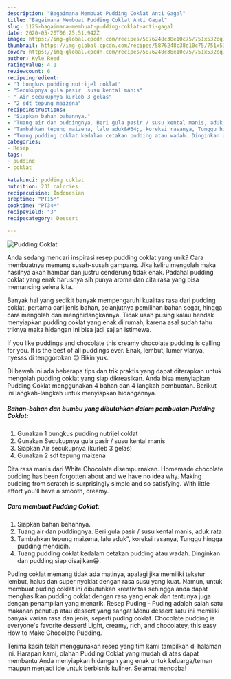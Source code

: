 ```yaml
---
description: "Bagaimana Membuat Pudding Coklat Anti Gagal"
title: "Bagaimana Membuat Pudding Coklat Anti Gagal"
slug: 1125-bagaimana-membuat-pudding-coklat-anti-gagal
date: 2020-05-20T06:25:51.942Z
image: https://img-global.cpcdn.com/recipes/5876248c38e10c75/751x532cq70/pudding-coklat-foto-resep-utama.jpg
thumbnail: https://img-global.cpcdn.com/recipes/5876248c38e10c75/751x532cq70/pudding-coklat-foto-resep-utama.jpg
cover: https://img-global.cpcdn.com/recipes/5876248c38e10c75/751x532cq70/pudding-coklat-foto-resep-utama.jpg
author: Kyle Reed
ratingvalue: 4.1
reviewcount: 6
recipeingredient:
- "1 bungkus pudding nutrijel coklat"
- "Secukupnya gula pasir  susu kental manis"
- " Air secukupnya kurleb 3 gelas"
- "2 sdt tepung maizena"
recipeinstructions:
- "Siapkan bahan bahannya."
- "Tuang air dan puddingnya. Beri gula pasir / susu kental manis, aduk rata"
- "Tambahkan tepung maizena, lalu aduk&#34;, koreksi rasanya, Tunggu hingga pudding mendidih."
- "Tuang pudding coklat kedalam cetakan pudding atau wadah. Dinginkan dan pudding siap disajikan😀."
categories:
- Resep
tags:
- pudding
- coklat

katakunci: pudding coklat 
nutrition: 231 calories
recipecuisine: Indonesian
preptime: "PT15M"
cooktime: "PT34M"
recipeyield: "3"
recipecategory: Dessert

---
```



![Pudding Coklat](https://img-global.cpcdn.com/recipes/5876248c38e10c75/751x532cq70/pudding-coklat-foto-resep-utama.jpg)

Anda sedang mencari inspirasi resep pudding coklat yang unik? Cara membuatnya memang susah-susah gampang. Jika keliru mengolah maka hasilnya akan hambar dan justru cenderung tidak enak. Padahal pudding coklat yang enak harusnya sih punya aroma dan cita rasa yang bisa memancing selera kita.

Banyak hal yang sedikit banyak mempengaruhi kualitas rasa dari pudding coklat, pertama dari jenis bahan, selanjutnya pemilihan bahan segar, hingga cara mengolah dan menghidangkannya. Tidak usah pusing kalau hendak menyiapkan pudding coklat yang enak di rumah, karena asal sudah tahu triknya maka hidangan ini bisa jadi sajian istimewa.

If you like puddings and chocolate this creamy chocolate pudding is calling for you. It is the best of all puddings ever. Enak, lembut, lumer vlanya, nyesss di tenggorokan 😍 Bikin yuk.


Di bawah ini ada beberapa tips dan trik praktis yang dapat diterapkan untuk mengolah pudding coklat yang siap dikreasikan. Anda bisa menyiapkan Pudding Coklat menggunakan 4 bahan dan 4 langkah pembuatan. Berikut ini langkah-langkah untuk menyiapkan hidangannya.

<!--inarticleads1-->

##### Bahan-bahan dan bumbu yang dibutuhkan dalam pembuatan Pudding Coklat:

1. Gunakan 1 bungkus pudding nutrijel coklat
1. Gunakan Secukupnya gula pasir / susu kental manis
1. Siapkan  Air secukupnya (kurleb 3 gelas)
1. Gunakan 2 sdt tepung maizena


Cita rasa manis dari White Chocolate disempurnakan. Homemade chocolate pudding has been forgotten about and we have no idea why. Making pudding from scratch is surprisingly simple and so satisfying. With little effort you&#39;ll have a smooth, creamy. 

<!--inarticleads2-->

##### Cara membuat Pudding Coklat:

1. Siapkan bahan bahannya.
1. Tuang air dan puddingnya. Beri gula pasir / susu kental manis, aduk rata
1. Tambahkan tepung maizena, lalu aduk&#34;, koreksi rasanya, Tunggu hingga pudding mendidih.
1. Tuang pudding coklat kedalam cetakan pudding atau wadah. Dinginkan dan pudding siap disajikan😀.


Puding coklat memang tidak ada matinya, apalagi jika memiliki tekstur lembut, halus dan super nyoklat dengan rasa susu yang kuat. Namun, untuk membuat puding coklat ini dibutuhkan kreativitas sehingga anda dapat menghasilkan pudding coklat dengan rasa yang enak dan tentunya juga dengan penampilan yang menarik. Resep Puding - Puding adalah salah satu makanan penutup atau dessert yang sangat Menu dessert satu ini memiliki banyak varian rasa dan jenis, seperti puding coklat. Chocolate pudding is everyone&#39;s favorite dessert! Light, creamy, rich, and chocolatey, this easy How to Make Chocolate Pudding. 

Terima kasih telah menggunakan resep yang tim kami tampilkan di halaman ini. Harapan kami, olahan Pudding Coklat yang mudah di atas dapat membantu Anda menyiapkan hidangan yang enak untuk keluarga/teman maupun menjadi ide untuk berbisnis kuliner. Selamat mencoba!
